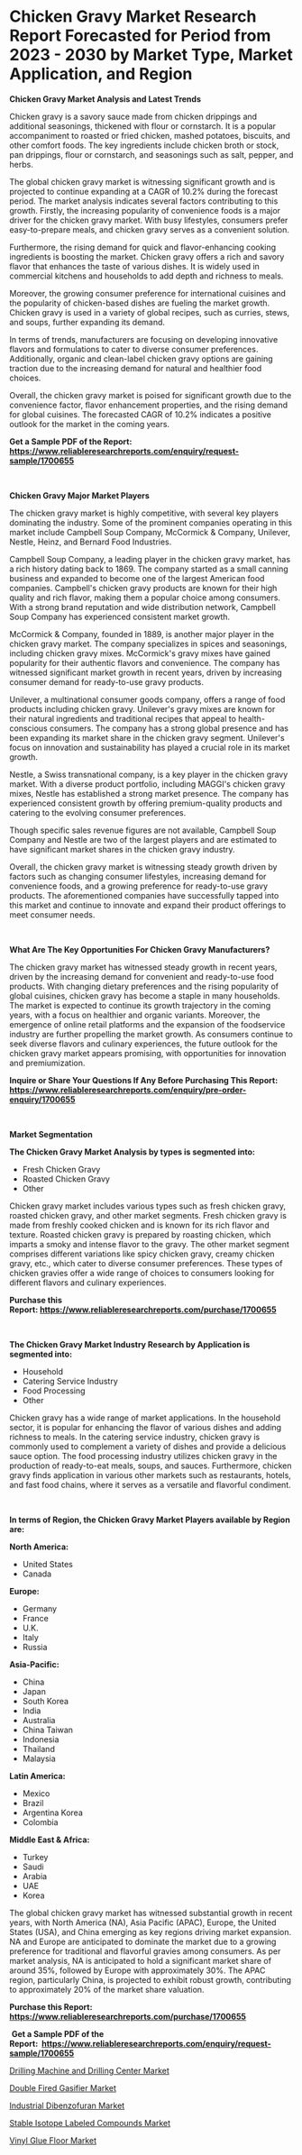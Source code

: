 <p><h1>Chicken Gravy Market Research Report Forecasted for Period from 2023 -  2030 by Market Type, Market Application, and Region</h1></p><p><strong>Chicken Gravy Market Analysis and Latest Trends</strong></p>
<p><p>Chicken gravy is a savory sauce made from chicken drippings and additional seasonings, thickened with flour or cornstarch. It is a popular accompaniment to roasted or fried chicken, mashed potatoes, biscuits, and other comfort foods. The key ingredients include chicken broth or stock, pan drippings, flour or cornstarch, and seasonings such as salt, pepper, and herbs.</p><p>The global chicken gravy market is witnessing significant growth and is projected to continue expanding at a CAGR of 10.2% during the forecast period. The market analysis indicates several factors contributing to this growth. Firstly, the increasing popularity of convenience foods is a major driver for the chicken gravy market. With busy lifestyles, consumers prefer easy-to-prepare meals, and chicken gravy serves as a convenient solution.</p><p>Furthermore, the rising demand for quick and flavor-enhancing cooking ingredients is boosting the market. Chicken gravy offers a rich and savory flavor that enhances the taste of various dishes. It is widely used in commercial kitchens and households to add depth and richness to meals.</p><p>Moreover, the growing consumer preference for international cuisines and the popularity of chicken-based dishes are fueling the market growth. Chicken gravy is used in a variety of global recipes, such as curries, stews, and soups, further expanding its demand.</p><p>In terms of trends, manufacturers are focusing on developing innovative flavors and formulations to cater to diverse consumer preferences. Additionally, organic and clean-label chicken gravy options are gaining traction due to the increasing demand for natural and healthier food choices.</p><p>Overall, the chicken gravy market is poised for significant growth due to the convenience factor, flavor enhancement properties, and the rising demand for global cuisines. The forecasted CAGR of 10.2% indicates a positive outlook for the market in the coming years.</p></p>
<p><strong>Get a Sample PDF of the Report:&nbsp; <a href="https://www.reliableresearchreports.com/enquiry/request-sample/1700655">https://www.reliableresearchreports.com/enquiry/request-sample/1700655</a></strong></p>
<p>&nbsp;</p>
<p><strong>Chicken Gravy Major Market Players</strong></p>
<p><p>The chicken gravy market is highly competitive, with several key players dominating the industry. Some of the prominent companies operating in this market include Campbell Soup Company, McCormick & Company, Unilever, Nestle, Heinz, and Bernard Food Industries.</p><p>Campbell Soup Company, a leading player in the chicken gravy market, has a rich history dating back to 1869. The company started as a small canning business and expanded to become one of the largest American food companies. Campbell's chicken gravy products are known for their high quality and rich flavor, making them a popular choice among consumers. With a strong brand reputation and wide distribution network, Campbell Soup Company has experienced consistent market growth.</p><p>McCormick & Company, founded in 1889, is another major player in the chicken gravy market. The company specializes in spices and seasonings, including chicken gravy mixes. McCormick's gravy mixes have gained popularity for their authentic flavors and convenience. The company has witnessed significant market growth in recent years, driven by increasing consumer demand for ready-to-use gravy products.</p><p>Unilever, a multinational consumer goods company, offers a range of food products including chicken gravy. Unilever's gravy mixes are known for their natural ingredients and traditional recipes that appeal to health-conscious consumers. The company has a strong global presence and has been expanding its market share in the chicken gravy segment. Unilever's focus on innovation and sustainability has played a crucial role in its market growth.</p><p>Nestle, a Swiss transnational company, is a key player in the chicken gravy market. With a diverse product portfolio, including MAGGI's chicken gravy mixes, Nestle has established a strong market presence. The company has experienced consistent growth by offering premium-quality products and catering to the evolving consumer preferences.</p><p>Though specific sales revenue figures are not available, Campbell Soup Company and Nestle are two of the largest players and are estimated to have significant market shares in the chicken gravy industry.</p><p>Overall, the chicken gravy market is witnessing steady growth driven by factors such as changing consumer lifestyles, increasing demand for convenience foods, and a growing preference for ready-to-use gravy products. The aforementioned companies have successfully tapped into this market and continue to innovate and expand their product offerings to meet consumer needs.</p></p>
<p>&nbsp;</p>
<p><strong>What Are The Key Opportunities For Chicken Gravy Manufacturers?</strong></p>
<p><p>The chicken gravy market has witnessed steady growth in recent years, driven by the increasing demand for convenient and ready-to-use food products. With changing dietary preferences and the rising popularity of global cuisines, chicken gravy has become a staple in many households. The market is expected to continue its growth trajectory in the coming years, with a focus on healthier and organic variants. Moreover, the emergence of online retail platforms and the expansion of the foodservice industry are further propelling the market growth. As consumers continue to seek diverse flavors and culinary experiences, the future outlook for the chicken gravy market appears promising, with opportunities for innovation and premiumization.</p></p>
<p><strong>Inquire or Share Your Questions If Any Before Purchasing This Report: <a href="https://www.reliableresearchreports.com/enquiry/pre-order-enquiry/1700655">https://www.reliableresearchreports.com/enquiry/pre-order-enquiry/1700655</a></strong></p>
<p>&nbsp;</p>
<p><strong>Market Segmentation</strong></p>
<p><strong>The Chicken Gravy Market Analysis by types is segmented into:</strong></p>
<p><ul><li>Fresh Chicken Gravy</li><li>Roasted Chicken Gravy</li><li>Other</li></ul></p>
<p><p>Chicken gravy market includes various types such as fresh chicken gravy, roasted chicken gravy, and other market segments. Fresh chicken gravy is made from freshly cooked chicken and is known for its rich flavor and texture. Roasted chicken gravy is prepared by roasting chicken, which imparts a smoky and intense flavor to the gravy. The other market segment comprises different variations like spicy chicken gravy, creamy chicken gravy, etc., which cater to diverse consumer preferences. These types of chicken gravies offer a wide range of choices to consumers looking for different flavors and culinary experiences.</p></p>
<p><strong>Purchase this Report:&nbsp;<a href="https://www.reliableresearchreports.com/purchase/1700655">https://www.reliableresearchreports.com/purchase/1700655</a></strong></p>
<p>&nbsp;</p>
<p><strong>The Chicken Gravy Market Industry Research by Application is segmented into:</strong></p>
<p><ul><li>Household</li><li>Catering Service Industry</li><li>Food Processing</li><li>Other</li></ul></p>
<p><p>Chicken gravy has a wide range of market applications. In the household sector, it is popular for enhancing the flavor of various dishes and adding richness to meals. In the catering service industry, chicken gravy is commonly used to complement a variety of dishes and provide a delicious sauce option. The food processing industry utilizes chicken gravy in the production of ready-to-eat meals, soups, and sauces. Furthermore, chicken gravy finds application in various other markets such as restaurants, hotels, and fast food chains, where it serves as a versatile and flavorful condiment.</p></p>
<p>&nbsp;</p>
<p><strong>In terms of Region, the Chicken Gravy Market Players available by Region are:</strong></p>
<p>
    <p> <strong> North America: </strong>
        <ul>
            <li>United States</li>
            <li>Canada</li>
        </ul>
        </p> 
    <p> <strong> Europe: </strong>
        <ul>
            <li>Germany</li>
            <li>France</li>
            <li>U.K.</li>
            <li>Italy</li>
            <li>Russia</li>
        </ul>
        </p> 
    <p> <strong> Asia-Pacific: </strong>
        <ul>
            <li>China</li>
            <li>Japan</li>
            <li>South Korea</li>
            <li>India</li>
            <li>Australia</li>
            <li>China Taiwan</li>
            <li>Indonesia</li>
            <li>Thailand</li>
            <li>Malaysia</li>
        </ul>
        </p> 
    <p> <strong> Latin America: </strong>
        <ul>
            <li>Mexico</li>
            <li>Brazil</li>
            <li>Argentina Korea</li>
            <li>Colombia</li>
        </ul>
        </p> 
    <p> <strong> Middle East & Africa: </strong>
        <ul>
            <li>Turkey</li>
            <li>Saudi</li>
            <li>Arabia</li>
            <li>UAE</li>
            <li>Korea</li>
        </ul>
    </p>
    </p>
<p><p>The global chicken gravy market has witnessed substantial growth in recent years, with North America (NA), Asia Pacific (APAC), Europe, the United States (USA), and China emerging as key regions driving market expansion. NA and Europe are anticipated to dominate the market due to a growing preference for traditional and flavorful gravies among consumers. As per market analysis, NA is anticipated to hold a significant market share of around 35%, followed by Europe with approximately 30%. The APAC region, particularly China, is projected to exhibit robust growth, contributing to approximately 20% of the market share valuation.</p></p>
<p><strong>Purchase this Report: <a href="https://www.reliableresearchreports.com/purchase/1700655">https://www.reliableresearchreports.com/purchase/1700655</a></strong></p>
<p>&nbsp;<strong>Get a Sample PDF of the Report:&nbsp;&nbsp;<a href="https://www.reliableresearchreports.com/enquiry/request-sample/1700655">https://www.reliableresearchreports.com/enquiry/request-sample/1700655</a></strong></p>
<p><strong></strong></p>
<p><p><a href="https://medium.com/@pillingbary7584/drilling-machine-and-drilling-center-market-insights-into-market-cagr-market-trends-and-growth-3a5227b6c92b">Drilling Machine and Drilling Center Market</a></p><p><a href="https://medium.com/@peatebilly85475/double-fired-gasifier-market-size-cagr-trends-2024-2030-ab84daaf1904">Double Fired Gasifier Market</a></p><p><a href="https://github.com/pizolina/Market-Research-Report-List-1/blob/main/industrial-dibenzofuran-market.md">Industrial Dibenzofuran Market</a></p><p><a href="https://github.com/sofayahoo2023/Market-Research-Report-List-1/blob/main/stable-isotope-labeled-compounds-market.md">Stable Isotope Labeled Compounds Market</a></p><p><a href="https://www.linkedin.com/pulse/vinyl-glue-floor-market-research-report-provides-thorough-nigjc/">Vinyl Glue Floor Market</a></p></p>